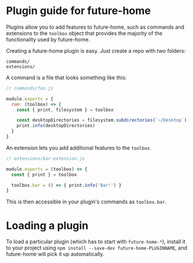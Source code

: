 # Plugin guide for future-home

Plugins allow you to add features to future-home, such as commands and
extensions to the `toolbox` object that provides the majority of the functionality
used by future-home.

Creating a future-home plugin is easy. Just create a repo with two folders:

```
commands/
extensions/
```

A command is a file that looks something like this:

```js
// commands/foo.js

module.exports = {
  run: (toolbox) => {
    const { print, filesystem } = toolbox

    const desktopDirectories = filesystem.subdirectories(`~/Desktop`)
    print.info(desktopDirectories)
  }
}
```

An extension lets you add additional features to the `toolbox`.

```js
// extensions/bar-extension.js

module.exports = (toolbox) => {
  const { print } = toolbox

  toolbox.bar = () => { print.info('Bar!') }
}
```

This is then accessible in your plugin's commands as `toolbox.bar`.

# Loading a plugin

To load a particular plugin (which has to start with `future-home-*`),
install it to your project using `npm install --save-dev future-home-PLUGINNAME`,
and future-home will pick it up automatically.
